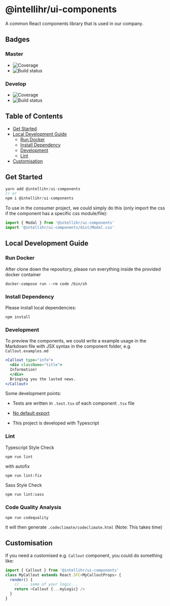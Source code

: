 # @intellihr/ui-components

A common React components library that is used in our company.

## Badges

### Master

- ![Coverage](https://gitlab.com/intellihr/ui-components/badges/master/coverage.svg)
- ![Build status](https://gitlab.com/intellihr/ui-components/badges/master/build.svg)

### Develop

- ![Coverage](https://gitlab.com/intellihr/ui-components/badges/develop/coverage.svg)
- ![Build status](https://gitlab.com/intellihr/ui-components/badges/develop/build.svg)

## Table of Contents

* [Get Started](#get-started)
* [Local Development Guide](#local-development-guide)
  * [Run Docker](#run-docker)
  * [Install Dependency](#install-dependency)
  * [Development](#development)
  * [Lint](#lint)
* [Customisation](#customisation)

## Get Started

```javascript
yarn add @intellihr/ui-components
// or
npm i @intellihr/ui-components
```

To use in the consumer project,
we could simply do this
(only import the css if the component has a specific css module/file):

``` javascript
import { Modal } from '@intellihr/ui-components'
import '@intellihr/ui-components/dist/Modal.css'
```

## Local Development Guide

### Run Docker

After clone down the repository,
please run everything inside the provided docker container

```!bash
docker-compose run --rm code /bin/sh
```

### Install Dependency

Please install local dependencies:

```!bash
npm install
```

### Development

To preview the components,
we could write a example usage in the Markdown file
with JSX syntax in the component folder, e.g. `Callout.examples.md`

```jsx
<Callout type="info">
  <div className="title">
  Information!
  </div>
  Bringing you the lasted news.
</Callout>
```

Some development points:

* Tests are written in `.test.tsx` of each component `.tsx` file

* [No default export](https://palantir.github.io/tslint/rules/no-default-export/)

* This project is developed with Typescript

### Lint

Typescript Style Check

```!bash
npm run lint
```

with autofix

```!bash
npm run lint:fix
```

Sass Style Check

```!bash
npm run lint:sass
```

### Code Quality Analysis

```!bash
npm run codequality
```

It will then generate `.codeclimate/codeclimate.html`
(Note: This takes time)

## Customisation

If you need a customised e.g. `Callout` component, you could do something like:

```javascript
import { Callout } from '@intellihr/ui-components'
class MyCallout extends React.SFC<MyCalloutProps> {
  render() {
    // ... some of your logic...
    return <Callout {...myLogic} />
  }
}
```
